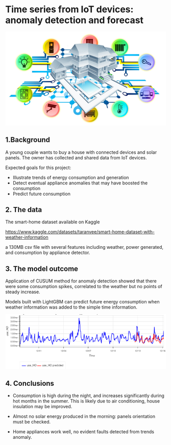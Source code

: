﻿# Time series from IoT devices: anomaly detection and forecast 
![main](dom.jpg)

## 1.Background
A young couple wants to buy a house with connected devices and solar panels. The owner has collected and shared data from IoT devices. 

Expected goals for this project: 

- Illustrate trends of energy consumption and generation
- Detect eventual appliance anomalies that may have boosted the consumption
- Predict future consumption 

## 2. The data

The smart-home dataset available on Kaggle

https://www.kaggle.com/datasets/taranvee/smart-home-dataset-with-weather-information

a 130MB csv file with several features including weather, power generated, and consumption by appliance detector.


## 3. The model outcome

Application of CUSUM method for anomaly detection showed that there were some consumption spikes, correlated to the weather but no points of steady increase. 

Models built with LightGBM can predict future energy consumption when weather information was added to the simple time information. 

![model](model.png)

## 4. Conclusions

- Consumption is high during the night, and increases significantly during hot months in the summer. This is likely due to air conditioning, house insulation may be improved.

- Almost no solar energy produced in the morning: panels orientation must be checked.

- Home appliances work well, no evident faults detected from trends anomaly.



